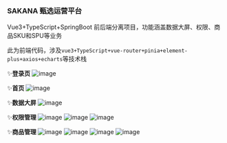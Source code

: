 ### SAKANA 甄选运营平台

Vue3+TypeScript+SpringBoot 前后端分离项目，功能涵盖数据大屏、权限、商品SKU和SPU等业务

此为前端代码，涉及`vue3+TypeScript+vue-router+pinia+element-plus+axios+echarts`等技术栈

✨**登录页**
![image](https://github.com/user-attachments/assets/71617371-e2de-4254-b078-f2776f0962d6)

✨**首页**
![image](https://github.com/user-attachments/assets/785d1110-f4cb-466f-8796-b83057cc8ca4)

✨**数据大屏**
![image](https://github.com/user-attachments/assets/d3df97b0-3eda-45b0-8fb7-34df5c49e4bf)

✨**权限管理**
![image](https://github.com/user-attachments/assets/c0d3e97d-3a92-4f7f-bba6-a4d55e2ad362)
![image](https://github.com/user-attachments/assets/c9a47f6b-a5fd-4b7a-b5ad-28d6a92de377)
![image](https://github.com/user-attachments/assets/d6752ee8-7e88-44d1-9973-5d372a1e8ce5)

✨**商品管理**
![image](https://github.com/user-attachments/assets/04184264-6ec8-4682-ba01-f5907b9a0b12)
![image](https://github.com/user-attachments/assets/ddf2fc27-9ba3-47b7-afd4-70f698fc431f)
![image](https://github.com/user-attachments/assets/8998d5dd-f7e6-4e7f-85a0-9d482a07580f)
![image](https://github.com/user-attachments/assets/49762aa7-b0bb-4aa2-b7a9-394e90a83e23)
